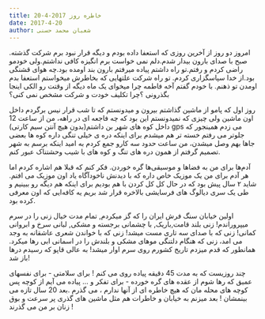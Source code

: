 ```yaml
---
title: خاطره روز 2017-4-20
date: 2017-4-20
author: شعبان محمد حسنی
---
```


امروز دو روز از آخرین روزی که استعفا داده بودم و دیگه قرار نبود برم شرکت گذشته. صبح با صدای بارون بیدار شدم.دلم نمی خواست برم انگیزه کافی نداشتم.ولی خودمو راضی کردم و رفتم.تو راه داشتم پیاده میرفتم بارون بند اومده بود.چه هوای قشنگی بود.از خدا سپاسگزاری کردم. تو راه شرکت علتهایی که بخاطرش میخواستم استعفا بدم اومدن تو ذهنم. با خودم گفتم آخه فاطمه چرا میخوای یک ماه دیگه از وقتت رو الکی اینجا بگذرونی ؟چرا تکلیف خودت و شرکت مشخص نمی کنی؟

روز اول که پامو از ماشین گذاشتم بیرون و میدونستم که تا شب قرار نیس برگردم داخل اون ماشین ولی چیزی که نمیدونستم این بود که چه فاجعه ای در راهه، من از ساعت 12 داخل کوه های شهر بن داشتم(بدون هیچ آنتن سیم کارتی) gps می زدم همینجور که جلوتر می رفتم خسته تر هم میشدم برای اینکه دره ی خیلی تنگی داره کوه ها بعضی جاها بهم وصل میشدن، من ساعت حدود سه کارو جمع کردم به امید اینکه برسم به شهر تصمیم گرفتم از همون دره های تنگ و کوه های با شیب وحشتناک عبور کنم.

آدم‌ها برای من به فضاها و موسیقی‌ها گره خوردن. فکر کنم که قبلا هم اشاره کردم اما هر آدم برای من یک موزیک خاص داره که با دیدنش ناخودآگاه یاد اون موزیک می افتم. شاید ۲ سال پیش بود که در حال کل کل کردن با هم بودیم برای اینکه هم دیگه رو ببینیم و طی یک سری دیالوگ های فرسایشی بالاخره قرار شد بریم یه کافه‌ایی که اون معرفی کرده بود.

اولین خیابان سنگ فرش ایران را که گز میکردم, تمام مدت خیال زنی را در سرم میپروراندم! زنی بلند قامت,باریک, با چشمانی برجسته و مشکی, لبانی سرخ و ابروانی کمانی! زنی که با صدای سه تاری مست میشد! زنی که با خواندن شعری عاشقانه به وجد می امد، زنی که هنگام دلتنگی موهای مشکی و بلندش را در اسمانی ابی رها میکرد. همانطور که قدم میزدم تاریخ کشورم روی سرم اوار میشد! به عالی قاپو که رسیدم درها باز شد!

چند روزیست که به مدت 45 دقیقه پیاده روی می کنم ! برای سلامتی - برای نفسهای عمیق که رها شوم از عقده های گره خورده - برای تفکر و ... پیاده می آیم از کوچه پس کوچه های محله مان که هیچ خاطره ای از آنها ندارم ، می گذرم .بعد 20 سال تازه می بینمشان ! بعد میزنم به خیابان و خاطرات هم مثل ماشین های گذری پر سرعت و بوق زنان بر من می گذرند !